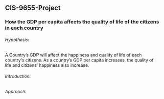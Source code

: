 ## CIS-9655-Project
### How the GDP per capita affects the quality of life of the citizens in each country

###### Hypothesis: 
A Country’s GDP will affect the happiness and quality of life of each country's citizens. As a country’s GDP per capita increases, the quality of life and citizens’ happiness also increase.

###### Introduction: 

###### Approach:

